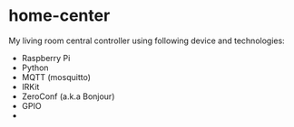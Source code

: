 home-center
===========
My living room central controller using following device and technologies:

- Raspberry Pi
- Python
- MQTT (mosquitto)
- IRKit
- ZeroConf (a.k.a Bonjour)
- GPIO
- 
